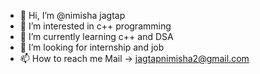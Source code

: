 - 👋 Hi, I’m @nimisha jagtap
- 👀 I’m interested in c++ programming
- 🌱 I’m currently learning c++ and DSA
- 💞️ I’m looking for internship and job
 - 📫 How to reach me Mail -> jagtapnimisha2@gmail.com

<!---
nimishajp/nimishajp is a ✨ special ✨ repository because its `README.md` (this file) appears on your GitHub profile.
You can click the Preview link to take a look at your changes.
--->
